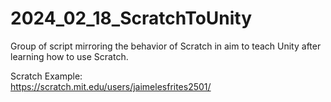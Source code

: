 # 2024_02_18_ScratchToUnity
Group of script mirroring the behavior of Scratch in aim to teach Unity after learning how to use Scratch.

Scratch Example:  
https://scratch.mit.edu/users/jaimelesfrites2501/  
